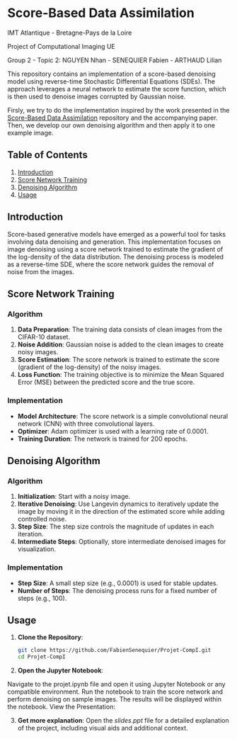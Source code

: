 # Score-Based Data Assimilation

IMT Atlantique - Bretagne-Pays de la Loire

Project of Computational Imaging UE

Group 2 - Topic 2: NGUYEN Nhan - SENEQUIER Fabien - ARTHAUD Lilian

This repository contains an implementation of a score-based denoising model using reverse-time Stochastic Differential Equations (SDEs). The approach leverages a neural network to estimate the score function, which is then used to denoise images corrupted by Gaussian noise. 

Firsly, we try to do the implementation inspired by the work presented in the [Score-Based Data Assimilation](https://github.com/francois-rozet/sda/tree/master?tab=readme-ov-file) repository and the accompanying paper. Then, we develop our own denoising algorithm and then apply it to one example image.  

## Table of Contents

1. [Introduction](#introduction)
2. [Score Network Training](#score-network-training)
3. [Denoising Algorithm](#denoising-algorithm)
4. [Usage](#usage)

## Introduction

Score-based generative models have emerged as a powerful tool for tasks involving data denoising and generation. This implementation focuses on image denoising using a score network trained to estimate the gradient of the log-density of the data distribution. The denoising process is modeled as a reverse-time SDE, where the score network guides the removal of noise from the images.

## Score Network Training

### Algorithm

1. **Data Preparation**: The training data consists of clean images from the CIFAR-10 dataset.
2. **Noise Addition**: Gaussian noise is added to the clean images to create noisy images.
3. **Score Estimation**: The score network is trained to estimate the score (gradient of the log-density) of the noisy images.
4. **Loss Function**: The training objective is to minimize the Mean Squared Error (MSE) between the predicted score and the true score.

### Implementation

- **Model Architecture**: The score network is a simple convolutional neural network (CNN) with three convolutional layers.
- **Optimizer**: Adam optimizer is used with a learning rate of 0.0001.
- **Training Duration**: The network is trained for 200 epochs.

## Denoising Algorithm

### Algorithm

1. **Initialization**: Start with a noisy image.
2. **Iterative Denoising**: Use Langevin dynamics to iteratively update the image by moving it in the direction of the estimated score while adding controlled noise.
3. **Step Size**: The step size controls the magnitude of updates in each iteration.
4. **Intermediate Steps**: Optionally, store intermediate denoised images for visualization.

### Implementation

- **Step Size**: A small step size (e.g., 0.0001) is used for stable updates.
- **Number of Steps**: The denoising process runs for a fixed number of steps (e.g., 100).

## Usage

1. **Clone the Repository**:
   ```bash
   git clone https://github.com/FabienSenequier/Projet-CompI.git
   cd Projet-CompI

2. **Open the Jupyter Notebook**:

Navigate to the projet.ipynb file and open it using Jupyter Notebook or any compatible environment.
Run the notebook to train the score network and perform denoising on sample images. The results will be displayed within the notebook.
View the Presentation:

3. **Get more explanation**:
Open the *slides.ppt* file for a detailed explanation of the project, including visual aids and additional context.
